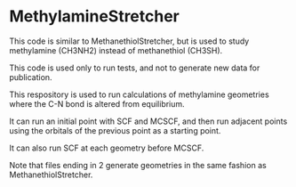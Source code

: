 # MethylamineStretcher

This code is similar to MethanethiolStretcher, but is used to study methylamine (CH3NH2) instead of methanethiol (CH3SH).

This code is used only to run tests, and not to generate new data for publication.



This respository is used to run calculations of methylamine geometries where the C-N bond is altered from equilibrium.

It can run an initial point with SCF and MCSCF, and then run adjacent points using the orbitals of the previous point as a starting point.

It can also run SCF at each geometry before MCSCF.

Note that files ending in 2 generate geometries in the same fashion as MethanethiolStretcher.

